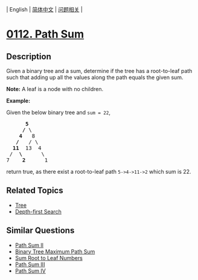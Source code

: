 
| English | [简体中文](README.md) | [问题相关](QUESTION.md) |
# [0112. Path Sum](https://leetcode-cn.com/problems/path-sum/)
## Description
<p>Given a binary tree and a sum, determine if the tree has a root-to-leaf path such that adding up all the values along the path equals the given sum.</p>

<p><strong>Note:</strong>&nbsp;A leaf is a node with no children.</p>

<p><strong>Example:</strong></p>

<p>Given the below binary tree and <code>sum = 22</code>,</p>

<pre>
      <strong>5</strong>
     <strong>/</strong> \
    <strong>4</strong>   8
   <strong>/</strong>   / \
  <strong>11</strong>  13  4
 /  <strong>\</strong>      \
7    <strong>2</strong>      1
</pre>

<p>return true, as there exist a root-to-leaf path <code>5-&gt;4-&gt;11-&gt;2</code> which sum is 22.</p>

## Related Topics
- [Tree](https://leetcode-cn.com/tag/tree)
- [Depth-first Search](https://leetcode-cn.com/tag/depth-first-search)
## Similar Questions
- [Path Sum II](../0113/README_EN.md)
- [Binary Tree Maximum Path Sum](../0124/README_EN.md)
- [Sum Root to Leaf Numbers](../0129/README_EN.md)
- [Path Sum III](../0437/README_EN.md)
- [Path Sum IV](../0666/README_EN.md)
